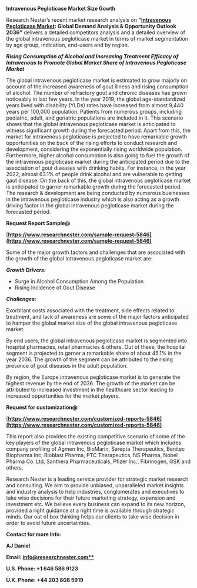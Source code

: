 ﻿**Intravenous Pegloticase Market Size Gowth**

Research Nester’s recent market research analysis on **“[Intravenous Pegloticase Market](https://www.researchnester.com/reports/diamond-powder-market/5846): Global Demand Analysis & Opportunity Outlook 2036”** delivers a detailed competitors analysis and a detailed overview of the global intravenous pegloticase market in terms of market segmentation by age group, indication, end-users and by region. 

***Rising Consumption of Alcohol and Increasing Treatment Efficacy of Intravenous to Promote Global Market Share of Intravenous Pegloticase Market***

The global intravenous pegloticase market is estimated to grow majorly on account of the increased awareness of gout illness and rising consumption of alcohol. The number of refractory gout and chronic diseases has grown noticeably in last few years. In the year 2019, the global age-standardized years lived with disability (YLDs) rates have increased from almost 9,440 years per 100,000 population. Patients from numerous groups, including pediatric, adult, and geriatric populations are included in it. This scenario shows that the global intravenous pegloticase market is anticipated to witness significant growth during the forecasted period. Apart from this, the market for intravenous pegloticase is projected to have remarkable growth opportunities on the back of the rising efforts to conduct research and development, considering the exponentially rising worldwide population. Furthermore, higher alcohol consumption is also going to fuel the growth of the intravenous pegloticase market during the anticipated period due to the association of gout diseases with drinking habits. For instance, in the year 2022, almost 63.1% of people drink alcohol and are vulnerable to getting gaut disease. On the back of this, the global intravenous pegloticase market is anticipated to garner remarkable growth during the forecasted period. The research & development are being conducted by numerous businesses in the intravenous pegloticase industry which is also acting as a growth driving factor in the global intravenous pegloticase market during the forecasted period. 

**Request Report Sample@**

[**https://www.researchnester.com/sample-request-5846](https://www.researchnester.com/sample-request-5846)** 

Some of the major growth factors and challenges that are associated with the growth of the global intravenous pegloticase market are:

***Growth Drivers:***

- Surge in Alcohol Consumption Among the Population 
- Rising Incidence of Gout Disease 

***Challenges:***

Exorbitant costs associated with the treatment, side effects related to treatment, and lack of awareness are some of the major factors anticipated to hamper the global market size of the global intravenous pegloticase market. 

By end users, the global intravenous pegloticase market is segmented into hospital pharmacies, retail pharmacies & others. Out of these, the hospital segment is projected to garner a remarkable share of about 45.1% in the year 2036. The growth of the segment can be attributed to the rising presence of gout diseases in the adult population. 

By region, the Europe intravenous pegloticase market is to generate the highest revenue by the end of 2036. The growth of the market can be attributed to increased investment in the healthcare sector leading to increased opportunities for the market players. 

**Request for customization@**

[**https://www.researchnester.com/customized-reports-5846](https://www.researchnester.com/customized-reports-5846)** 

This report also provides the existing competitive scenario of some of the key players of the global intravenous pegloticase market which includes company profiling of Agmen Inc, <a name="_hlk107320902"></a><a name="_hlk159412489"></a><a name="_hlk160460946"></a>BioMarin, Sarepta Therapeutics, Benitec Biopharma Inc, Bioblast Pharma, PTC Therapeutics, NS Pharma, Nobel Pharma Co. Ltd, Santhera Pharmaceuticals, Pfizer Inc., Fibrinogen, GSK and others.      

Research Nester is a leading service provider for strategic market research and consulting. We aim to provide unbiased, unparalleled market insights and industry analysis to help industries, conglomerates and executives to take wise decisions for their future marketing strategy, expansion and investment etc. We believe every business can expand to its new horizon, provided a right guidance at a right time is available through strategic minds. Our out of box thinking helps our clients to take wise decision in order to avoid future uncertainties.

**Contact for more Info:**

**AJ Daniel**

**Email: [info@researchnester.com**](mailto:info@researchnester.com)**

**U.S. Phone: +1 646 586 9123** 

**U.K. Phone: +44 203 608 5919**

